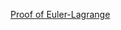 [Proof of Euler-Lagrange](https://drive.google.com/drive/u/1/folders/1OTif6bDrsMbdO2mDfksgQ5-XcTfDVMkJ)